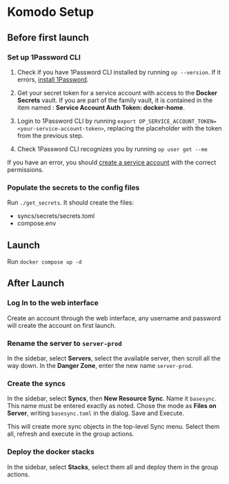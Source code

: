 # Komodo Setup

## Before first launch

### Set up 1Password CLI

1. Check if you have 1Password CLI installed by running ```op --version```.
If it errors, [install 1Password](https://developer.1password.com/docs/cli/get-started/).

1. Get your secret token for a service account with access to the **Docker Secrets**
vault. If you are part of the family vault, it is contained in the item named :
**Service Account Auth Token: docker-home**.

1. Login to 1Password CLI by running ```export OP_SERVICE_ACCOUNT_TOKEN=<your-service-account-token>```,
replacing the placeholder with the token from the previous step.

1. Check 1Password CLI recognizes you by running ```op user get --me```

If you have an error, you should [create a service account](https://developer.1password.com/docs/service-accounts/get-started/)
with the correct permissions.

### Populate the secrets to the config files

Run ```./get_secrets```. It should create the files:

- syncs/secrets/secrets.toml
- compose.env

## Launch

Run ```docker compose up -d```

## After Launch

### Log In to the web interface

Create an account through the web interface, any username and password will
create the account on first launch.

### Rename the server to ```server-prod```

In the sidebar, select **Servers**, select the available server, then scroll all
the way down. In the **Danger Zone**, enter the new name ```server-prod```.

### Create the syncs

In the sidebar, select **Syncs**, then **New Resource Sync**. Name it
```basesync```. This name  must be entered exactly as noted. Chose the mode as
**Files on Server**, writing ```basesync.toml``` in the dialog. Save and Execute.

This will create more sync objects in the top-level Sync menu. Select them all,
refresh and execute in the group actions.

### Deploy the docker stacks

In the sidebar, select **Stacks**, select them all and deploy them in the group
actions.
